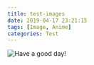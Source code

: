 ```yaml
---
title: test-images
date: 2019-04-17 23:21:15
tags: [Image, Anime]
categories: Test
---
```


![Have a good day!](1.png)

